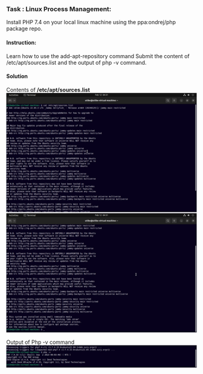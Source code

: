 
### Task : Linux Process Management:

Install PHP 7.4 on your local linux machine using the ppa:ondrej/php package repo.

#### Instruction:

Learn how to use the add-apt-repository command
Submit the content of /etc/apt/sources.list and the output of php -v command.  


#### Solution

Contents of __/etc/apt/sources.list__
    ![content of etc/apt/sources.list file](contents-of-sourceslist.png) 
    ![content of etc/apt/sources.list file](contents-of-sourceslist2.png) 


Output of Php -v command
![screenshot of php -v](php-version.png)